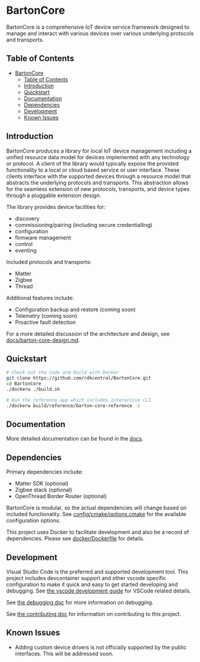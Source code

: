 # BartonCore

BartonCore is a comprehensive IoT device service framework designed to manage and interact with various devices over various underlying protocols and transports.

## Table of Contents

- [BartonCore](#bartoncore)
  - [Table of Contents](#table-of-contents)
  - [Introduction](#introduction)
  - [Quickstart](#quickstart)
  - [Documentation](#documentation)
  - [Dependencies](#dependencies)
  - [Development](#development)
  - [Known Issues](#known-issues)

## Introduction

BartonCore produces a library for local IoT device management including a unified resource data model for devices implemented with any technology or protocol.
A client of the library would typically expose the provided functionality to a local or cloud based service or user interface.
These clients interface with the supported devices through a resource model that abstracts the underlying protocols and transports.
This abstraction allows for the seamless extension of new protocols, transports, and device types through a pluggable extension design.

The library provides device facilities for:
 - discovery
 - commissioning/pairing (including secure credentialling)
 - configuration
 - firmware management
 - control
 - eventing

Included protocols and transports:
 - Matter
 - Zigbee
 - Thread

Additional features include:
- Configuration backup and restore (coming soon)
- Telemetry (coming soon)
- Proactive fault detection

For a more detailed discussion of the architecture and design, see [docs/barton-core-design.md](docs/barton-core-design.md).

## Quickstart

```bash
# Check out the code and build with Docker
git clone https://github.com/rdkcentral/BartonCore.git
cd BartonCore
./dockerw ./build.sh

# Run the reference app which includes interactive CLI
./dockerw build/reference/barton-core-reference -z
```

## Documentation

More detailed documentation can be found in the [docs](docs/README.md).

## Dependencies

Primary dependencies include:
- Matter SDK (optional)
- Zigbee stack (optional)
- OpenThread Border Router (optional)

BartonCore is modular, so the actual dependencies will change based on included functionality. See [config/cmake/options.cmake](config/cmake/options.cmake) for the available configuration options.

This project uses Docker to facilitate development and also be a record of dependencies. Please see [docker/Dockerfile](docker/Dockerfile) for details.

## Development

Visual Studio Code is the preferred and supported development tool. This project includes devcontainer support and other vscode specific configuration to make it quick and easy to get started developing and debugging. See [the vscode development guide](docs/VSCODE_DEVELOPMENT.md) for VSCode related details.

See [the debugging doc](docs/DEBUGGING.md) for more information on debugging.

See [the contributing doc](CONTRIBUTING.md) for information on contributing to this project.

## Known Issues

- Adding custom device drivers is not officially supported by the public interfaces. This will be addressed soon.
